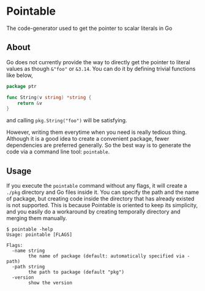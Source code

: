 # Pointable
The code-generator used to get the pointer to scalar literals in Go

## About

Go does not currently provide the way to directly get the pointer to literal values as though `&"foo"` or `&3.14`.
You can do it by defining trivial functions like below,

```go
package ptr

func String(v string) *string {
	return &v
}
```

and calling `pkg.String("foo")` will be satisfying.

However, writing them everytime when you need is really tedious thing.
Although it is a good idea to create a convenient package, fewer dependencies are preferred generally.
So the best way is to generate the code via a command line tool: `pointable`.

## Usage

If you execute the `pointable` command without any flags, it will create a `./pkg` directory and Go files inside it.
You can specify the path and the name of package, but creating code inside the directory that has already existed is not supported.
This is because Pointable is oriented to keep its simplicity, and you easily do a workaround by creating temporally directory and merging them manually.

```shell
$ pointable -help
Usage: pointable [FLAGS]

Flags:
  -name string
    	the name of package (default: automatically specified via -path)
  -path string
    	the path to package (default "pkg")
  -version
    	show the version
```

